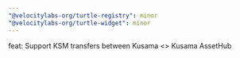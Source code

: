 ```yaml
---
"@velocitylabs-org/turtle-registry": minor
"@velocitylabs-org/turtle-widget": minor
---
```


feat: Support KSM transfers between Kusama <> Kusama AssetHub
